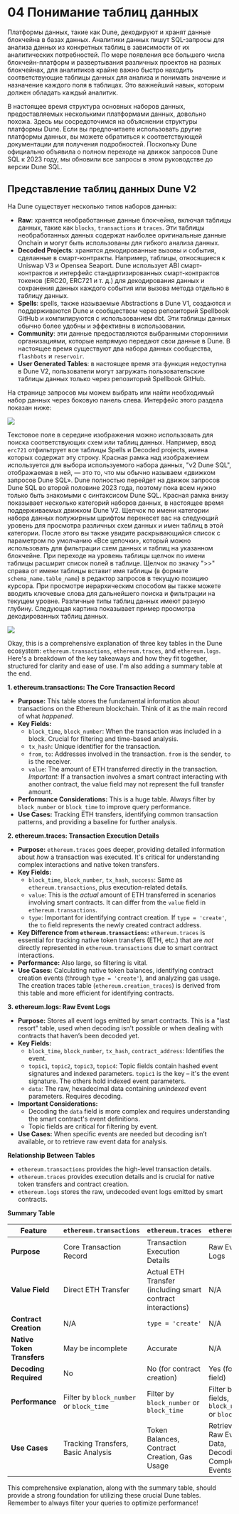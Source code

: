 # 04 Понимание таблиц данных

Платформы данных, такие как Dune, декодируют и хранят данные блокчейна в базах данных. Аналитики данных пишут SQL-запросы для анализа данных из конкретных таблиц в зависимости от их аналитических потребностей. По мере появления все большего числа блокчейн-платформ и развертывания различных проектов на разных блокчейнах, для аналитиков крайне важно быстро находить соответствующие таблицы данных для анализа и понимать значение и назначение каждого поля в таблицах. Это важнейший навык, которым должен обладать каждый аналитик.

В настоящее время структура основных наборов данных, предоставляемых несколькими платформами данных, довольно похожа. Здесь мы сосредоточимся на объяснении структуры платформы Dune. Если вы предпочитаете использовать другие платформы данных, вы можете обратиться к соответствующей документации для получения подробностей. Поскольку Dune официально объявила о полном переходе на движок запросов Dune SQL к 2023 году, мы обновили все запросы в этом руководстве до версии Dune SQL.

## Представление таблиц данных Dune V2

На Dune существует несколько типов наборов данных:

- **Raw**: хранятся необработанные данные блокчейна, включая таблицы данных, такие как `blocks`, `transactions` и `traces`. Эти таблицы необработанных данных содержат наиболее оригинальные данные Onchain и могут быть использованы для гибкого анализа данных.
- **Decoded Projects**: хранятся декодированные вызовы и события, сделанные в смарт-контракты. Например, таблицы, относящиеся к Uniswap V3 и Opensea Seaport. Dune использует ABI смарт-контрактов и интерфейс стандартизированных смарт-контрактов токенов (ERC20, ERC721 и т. д.) для декодирования данных и сохранения данных каждого события или вызова метода отдельно в таблицу данных.
- **Spells**: spells, также называемые Abstractions в Dune V1, создаются и поддерживаются Dune и сообществом через репозиторий Spellbook GitHub и компилируются с использованием dbt. Эти таблицы данных обычно более удобны и эффективны в использовании.
- **Community**: эти данные предоставляются выбранными сторонними организациями, которые напрямую передают свои данные в Dune. В настоящее время существуют два набора данных сообщества, `flashbots` и `reservoir`.
- **User Generated Tables**: в настоящее время эта функция недоступна в Dune V2, пользователи могут загружать пользовательские таблицы данных только через репозиторий Spellbook GitHub.

На странице запросов мы можем выбрать или найти необходимый набор данных через боковую панель слева. Интерфейс этого раздела показан ниже:

![](img/ch04_5-1.jpg)

Текстовое поле в середине изображения можно использовать для поиска соответствующих схем или таблиц данных. Например, ввод `erc721` отфильтрует все таблицы Spells и Decoded projects, имена которых содержат эту строку. Красная рамка над изображением используется для выбора используемого набора данных, "v2 Dune SQL", отображаемая в ней, — это то, что мы обычно называем «движком запросов Dune SQL». Dune полностью перейдет на движок запросов Dune SQL во второй половине 2023 года, поэтому пока всем нужно только быть знакомыми с синтаксисом Dune SQL.
Красная рамка внизу показывает несколько категорий наборов данных, в настоящее время поддерживаемых движком Dune V2. Щелчок по имени категории набора данных полужирным шрифтом перенесет вас на следующий уровень для просмотра различных схем данных и имен таблиц в этой категории. После этого вы также увидите раскрывающийся список с параметром по умолчанию «Все цепочки», который можно использовать для фильтрации схем данных и таблиц на указанном блокчейне. При переходе на уровень таблицы щелчок по имени таблицы расширит список полей в таблице. Щелчок по значку ">>" справа от имени таблицы вставит имя таблицы (в формате `schema_name.table_name`) в редактор запросов в текущую позицию курсора. При просмотре иерархическим способом вы также можете вводить ключевые слова для дальнейшего поиска и фильтрации на текущем уровне. Различные типы таблиц данных имеют разную глубину. Следующая картина показывает пример просмотра декодированных таблиц данных.

![](img/ch04_5-2.jpg)

Okay, this is a comprehensive explanation of three key tables in the Dune ecosystem: `ethereum.transactions`, `ethereum.traces`, and `ethereum.logs`. Here's a breakdown of the key takeaways and how they fit together, structured for clarity and ease of use.  I'm also adding a summary table at the end.

**1. ethereum.transactions: The Core Transaction Record**

*   **Purpose:** This table stores the fundamental information about transactions on the Ethereum blockchain.  Think of it as the main record of what *happened*.
*   **Key Fields:**
    *   `block_time`, `block_number`: When the transaction was included in a block. Crucial for filtering and time-based analysis.
    *   `tx_hash`: Unique identifier for the transaction.
    *   `from`, `to`:  Addresses involved in the transaction.  `from` is the sender, `to` is the receiver.
    *   `value`: The amount of ETH transferred directly in the transaction.  *Important:* If a transaction involves a smart contract interacting with another contract, the value field may not represent the full transfer amount.
*   **Performance Considerations:**  This is a huge table. Always filter by `block_number` or `block_time` to improve query performance.
*   **Use Cases:**  Tracking ETH transfers, identifying common transaction patterns, and providing a baseline for further analysis.

**2. ethereum.traces: Transaction Execution Details**

*   **Purpose:**  `ethereum.traces` goes deeper, providing detailed information about *how* a transaction was executed.  It's critical for understanding complex interactions and native token transfers.
*   **Key Fields:**
    *   `block_time`, `block_number`, `tx_hash`, `success`: Same as `ethereum.transactions`, plus execution-related details.
    *   `value`: This is the *actual* amount of ETH transferred in scenarios involving smart contracts.  It can differ from the `value` field in `ethereum.transactions`.
    *   `type`:  Important for identifying contract creation. If `type = 'create'`, the `to` field represents the newly created contract address.
*   **Key Difference from `ethereum.transactions`:**  `ethereum.traces` is essential for tracking native token transfers (ETH, etc.) that are *not* directly represented in `ethereum.transactions` due to smart contract interactions.
*   **Performance:** Also large, so filtering is vital.
*   **Use Cases:** Calculating native token balances, identifying contract creation events (through `type = 'create'`), and analyzing gas usage.  The creation traces table (`ethereum.creation_traces`) is derived from this table and more efficient for identifying contracts.

**3. ethereum.logs: Raw Event Logs**

*   **Purpose:** Stores all event logs emitted by smart contracts. This is a "last resort" table, used when decoding isn't possible or when dealing with contracts that haven’s been decoded yet.
*   **Key Fields:**
    *   `block_time`, `block_number`, `tx_hash`, `contract_address`: Identifies the event.
    *   `topic1`, `topic2`, `topic3`, `topic4`:  Topic fields contain hashed event signatures and indexed parameters. `topic1` is the key – it's the event signature.  The others hold indexed event parameters.
    *   `data`: The raw, hexadecimal data containing *unindexed* event parameters.  Requires decoding.
*   **Important Considerations:**
    *   Decoding the `data` field is more complex and requires understanding the smart contract's event definitions.
    *   Topic fields are critical for filtering by event.
*   **Use Cases:** When specific events are needed but decoding isn’t available, or to retrieve raw event data for analysis.

**Relationship Between Tables**

*   `ethereum.transactions` provides the high-level transaction details.
*   `ethereum.traces` provides execution details and is crucial for native token transfers and contract creation.
*   `ethereum.logs` stores the raw, undecoded event logs emitted by smart contracts.

**Summary Table**

| Feature | `ethereum.transactions` | `ethereum.traces` | `ethereum.logs` |
|---|---|---|---|
| **Purpose** | Core Transaction Record | Transaction Execution Details | Raw Event Logs |
| **Value Field** | Direct ETH Transfer | Actual ETH Transfer (including smart contract interactions) | N/A |
| **Contract Creation** | N/A | `type = 'create'` | N/A |
| **Native Token Transfers** | May be incomplete | Accurate | N/A |
| **Decoding Required** | No | No (for contract creation) | Yes (for `data` field) |
| **Performance** | Filter by `block_number` or `block_time` | Filter by `block_number` or `block_time` | Filter by topic fields, `block_number` or `block_time`|
| **Use Cases** | Tracking Transfers, Basic Analysis | Token Balances, Contract Creation, Gas Usage | Retrieving Raw Event Data, Decoding Complex Events |



This comprehensive explanation, along with the summary table, should provide a strong foundation for utilizing these crucial Dune tables. Remember to always filter your queries to optimize performance!
